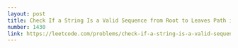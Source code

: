 ```yaml
---
layout: post
title: Check If a String Is a Valid Sequence from Root to Leaves Path in a Binary Tree
number: 1430
link: https://leetcode.com/problems/check-if-a-string-is-a-valid-sequence-from-root-to-leaves-path-in-a-binary-tree
---
```

